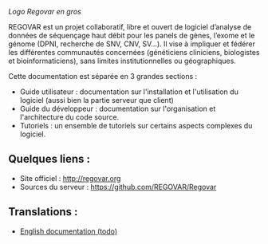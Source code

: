 *Logo Regovar en gros*

REGOVAR est un projet collaboratif, libre et ouvert de logiciel d’analyse de données de séquençage haut débit pour les panels de gènes, l’exome et le génome (DPNI, recherche de SNV, CNV, SV...). Il vise à impliquer et fédérer les différentes communautés concernées (généticiens cliniciens, biologistes et bioinformaticiens), sans limites institutionnelles ou géographiques.

Cette documentation est séparée en 3 grandes sections :
 * Guide utilisateur : documentation sur l'installation et l'utilisation du logiciel (aussi bien la partie serveur que client)
 * Guide du développeur : documentation sur l'organisation et l'architecture du code source.
 * Tutoriels : un ensemble de tutoriels sur certains aspects complexes du logiciel.


## Quelques liens :
 * Site officiel : http://regovar.org
 * Sources du serveur : https://github.com/REGOVAR/Regovar

 
## Translations :
 * [English documentation (todo)](http://regovar.readthedocs.io/latest/)
